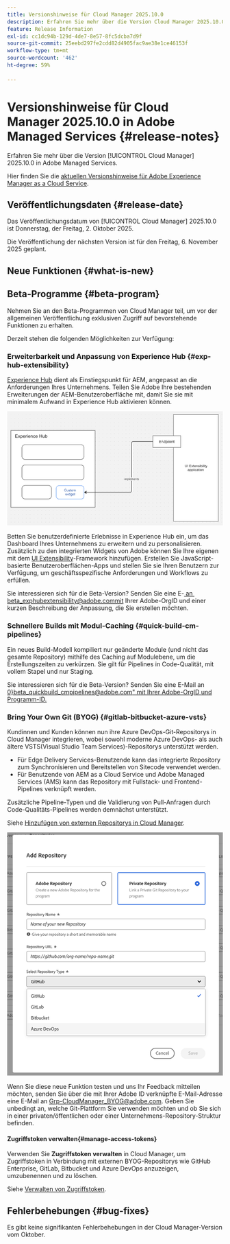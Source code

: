 ```yaml
---
title: Versionshinweise für Cloud Manager 2025.10.0
description: Erfahren Sie mehr über die Version Cloud Manager 2025.10.0 in Adobe Managed Services.
feature: Release Information
exl-id: cc1dc94b-129d-4de7-8e57-8fc5dcba7d9f
source-git-commit: 25eebd297fe2cdd82d4905fac9ae38e1ce46153f
workflow-type: tm+mt
source-wordcount: '462'
ht-degree: 59%

---
```


# Versionshinweise für Cloud Manager 2025.10.0 in Adobe Managed Services {#release-notes}

<!-- RELEASE WIKI  https://wiki.corp.adobe.com/display/DMSArchitecture/Cloud+Manager+2025.04.0+Release -->

Erfahren Sie mehr über die Version [!UICONTROL Cloud Manager] 2025.10.0 in Adobe Managed Services.

Hier finden Sie die [aktuellen Versionshinweise für Adobe Experience Manager as a Cloud Service](https://experienceleague.adobe.com/de/docs/experience-manager-cloud-service/content/release-notes/home).

## Veröffentlichungsdaten {#release-date}

Das Veröffentlichungsdatum von [!UICONTROL Cloud Manager] 2025.10.0 ist Donnerstag, der Freitag, 2. Oktober 2025.

<!-- There are no significant new features or bug fixes in the May Cloud Manager release. -->

Die Veröffentlichung der nächsten Version ist für den Freitag, 6. November 2025 geplant.

<!-- SAVE FOR FUTURE POSSIBLE USE There are no significant new features or bug fixes in the May Cloud Manager release. -->

## Neue Funktionen {#what-is-new}







## Beta-Programme {#beta-program}

Nehmen Sie an den Beta-Programmen von Cloud Manager teil, um vor der allgemeinen Veröffentlichung exklusiven Zugriff auf bevorstehende Funktionen zu erhalten.

Derzeit stehen die folgenden Möglichkeiten zur Verfügung:

### Erweiterbarkeit und Anpassung von Experience Hub {#exp-hub-extensibility}

[Experience Hub](https://experienceleague.adobe.com/en/docs/experience-manager-65/content/experience-hub/experience-hub) dient als Einstiegspunkt für AEM, angepasst an die Anforderungen Ihres Unternehmens. Teilen Sie Adobe Ihre bestehenden Erweiterungen der AEM-Benutzeroberfläche mit, damit Sie sie mit minimalem Aufwand in Experience Hub aktivieren können.

![Abbildung des Erweiterbarkeits- und Anpassungs-Workflows von Experience Hub](/help/release-notes/assets/experience-hub-extensibility-customization.png)

Betten Sie benutzerdefinierte Erlebnisse in Experience Hub ein, um das Dashboard Ihres Unternehmens zu erweitern und zu personalisieren. Zusätzlich zu den integrierten Widgets von Adobe können Sie Ihre eigenen mit dem [UI Extensibility](https://developer.adobe.com/uix/docs/)-Framework hinzufügen. Erstellen Sie JavaScript-basierte Benutzeroberflächen-Apps und stellen Sie sie Ihren Benutzern zur Verfügung, um geschäftsspezifische Anforderungen und Workflows zu erfüllen.

Sie interessieren sich für die Beta-Version? Senden Sie eine E-[&#x200B; an &#x200B;](mailto:beta_exphubextensibility@adobe.com)beta_exphubextensibility@adobe.commit Ihrer Adobe-OrgID und einer kurzen Beschreibung der Anpassung, die Sie erstellen möchten.

### Schnellere Builds mit Modul-Caching {#quick-build-cm-pipelines}

Ein neues Build-Modell kompiliert nur geänderte Module (und nicht das gesamte Repository) mithilfe des Caching auf Modulebene, um die Erstellungszeiten zu verkürzen. Sie gilt für Pipelines in Code-Qualität, mit vollem Stapel und nur Staging.

Sie interessieren sich für die Beta-Version? Senden Sie eine E-Mail an [0&rbrace;beta_quickbuild_cmpipelines@adobe.com&quot; mit Ihrer Adobe-OrgID und Programm-ID.](mailto:beta_quickbuild_cmpipelines@adobe.com)

<!-- You can deactivate incremental builds at the pipeline level by setting the property `CM_BUILD_DISABLE_MODULE_CACHING` to `true` (effective during the `BUILD` step). For how to add pipeline variables, see [Pipeline variables](/help/getting-started/build-environment.md#pipeline-variables). -->


### Bring Your Own Git (BYOG) {#gitlab-bitbucket-azure-vsts}

<!-- BOTH CS & AMS -->

Kundinnen und Kunden können nun ihre Azure DevOps-Git-Repositorys in Cloud Manager integrieren, wobei sowohl moderne Azure DevOps- als auch ältere VSTS(Visual Studio Team Services)-Repositorys unterstützt werden.

* Für Edge Delivery Services-Benutzende kann das integrierte Repository zum Synchronisieren und Bereitstellen von Sitecode verwendet werden.
* Für Benutzende von AEM as a Cloud Service und Adobe Managed Services (AMS) kann das Repository mit Fullstack- und Frontend-Pipelines verknüpft werden.

Zusätzliche Pipeline-Typen und die Validierung von Pull-Anfragen durch Code-Qualitäts-Pipelines werden demnächst unterstützt.

Siehe [Hinzufügen von externen Repositorys in Cloud Manager](/help/managing-code/external-repositories.md).

![Dialogfeld „Repository hinzufügen“](/help/release-notes/assets/azure-repo.png)

Wenn Sie diese neue Funktion testen und uns Ihr Feedback mitteilen möchten, senden Sie über die mit Ihrer Adobe ID verknüpfte E-Mail-Adresse eine E-Mail an [Grp-CloudManager_BYOG@adobe.com](mailto:grp-cloudmanager_byog@adobe.com). Geben Sie unbedingt an, welche Git-Plattform Sie verwenden möchten und ob Sie sich in einer privaten/öffentlichen oder einer Unternehmens-Repository-Struktur befinden.

#### Zugriffstoken verwalten{#manage-access-tokens}

Verwenden Sie **Zugriffstoken verwalten** in Cloud Manager, um Zugriffstoken in Verbindung mit externen BYOG-Repositorys wie GitHub Enterprise, GitLab, Bitbucket und Azure DevOps anzuzeigen, umzubenennen und zu löschen.

Siehe [Verwalten von Zugriffstoken](/help/managing-code/manage-access-tokens.md).

<!-- If you are interested in testing this new feature and sharing your feedback, send an email to [Grp-CloudManager_BYOG@adobe.com](mailto:grp-cloudmanager_byog@adobe.com) from your email address associated with your Adobe ID. -->

## Fehlerbehebungen {#bug-fixes}

Es gibt keine signifikanten Fehlerbehebungen in der Cloud Manager-Version vom Oktober.

<!--
Known Issues {#known-issues}

* A -->
